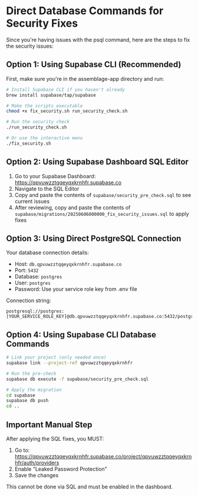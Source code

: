 # Direct Database Commands for Security Fixes

Since you're having issues with the psql command, here are the steps to fix the security issues:

## Option 1: Using Supabase CLI (Recommended)

First, make sure you're in the assemblage-app directory and run:

```bash
# Install Supabase CLI if you haven't already
brew install supabase/tap/supabase

# Make the scripts executable
chmod +x fix_security.sh run_security_check.sh

# Run the security check
./run_security_check.sh

# Or use the interactive menu
./fix_security.sh
```

## Option 2: Using Supabase Dashboard SQL Editor

1. Go to your Supabase Dashboard: https://qpvuwzztqqeyqxkrnhfr.supabase.co
2. Navigate to the SQL Editor
3. Copy and paste the contents of `supabase/security_pre_check.sql` to see current issues
4. After reviewing, copy and paste the contents of `supabase/migrations/20250606000000_fix_security_issues.sql` to apply fixes

## Option 3: Using Direct PostgreSQL Connection

Your database connection details:
- Host: `db.qpvuwzztqqeyqxkrnhfr.supabase.co`
- Port: `5432`
- Database: `postgres`
- User: `postgres`
- Password: Use your service role key from .env file

Connection string:
```
postgresql://postgres:[YOUR_SERVICE_ROLE_KEY]@db.qpvuwzztqqeyqxkrnhfr.supabase.co:5432/postgres
```

## Option 4: Using Supabase CLI Database Commands

```bash
# Link your project (only needed once)
supabase link --project-ref qpvuwzztqqeyqxkrnhfr

# Run the pre-check
supabase db execute -f supabase/security_pre_check.sql

# Apply the migration
cd supabase
supabase db push
cd ..
```

## Important Manual Step

After applying the SQL fixes, you MUST:

1. Go to: https://qpvuwzztqqeyqxkrnhfr.supabase.co/project/qpvuwzztqqeyqxkrnhfr/auth/providers
2. Enable "Leaked Password Protection"
3. Save the changes

This cannot be done via SQL and must be enabled in the dashboard.
